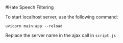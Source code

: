 
#Hate Speech Filtering


To start localhost server, use the following command:

```
uvicorn main:app --reload
```

Replace the server name in the ajax call in ```script.js```